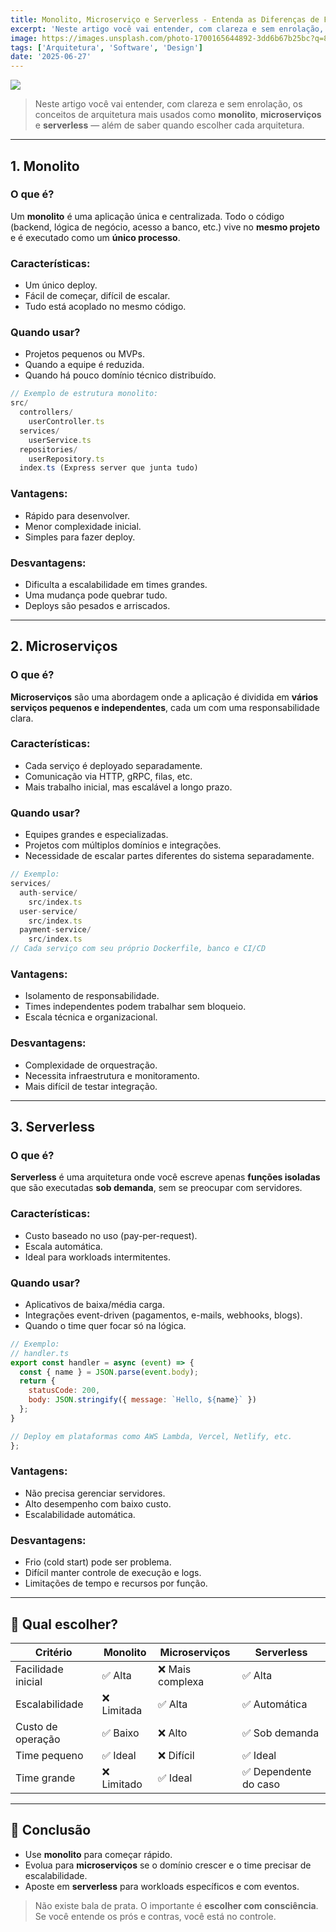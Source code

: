 ```yaml
---
title: Monolito, Microserviço e Serverless - Entenda as Diferenças de Forma Clara
excerpt: 'Neste artigo você vai entender, com clareza e sem enrolação, os conceitos de monolito, microserviços e serverless — além de saber quando escolher cada arquitetura.'
image: https://images.unsplash.com/photo-1700165644892-3dd6b67b25bc?q=80&w=1470&auto=format&fit=crop&ixlib=rb-4.1.0&ixid=M3wxMjA3fDB8MHxwaG90by1wYWdlfHx8fGVufDB8fHx8fA%3D%3D
tags: ['Arquitetura', 'Software', 'Design']
date: '2025-06-27'
---
```


![](https://images.unsplash.com/photo-1700165644892-3dd6b67b25bc?q=80&w=1470&auto=format&fit=crop&ixlib=rb-4.1.0&ixid=M3wxMjA3fDB8MHxwaG90by1wYWdlfHx8fGVufDB8fHx8fA%3D%3D)

> Neste artigo você vai entender, com clareza e sem enrolação, os conceitos de arquitetura mais usados como **monolito**, **microserviços** e **serverless** — além de saber quando escolher cada arquitetura.

---

## 1. Monolito

### O que é?

Um **monolito** é uma aplicação única e centralizada. Todo o código (backend, lógica de negócio, acesso a banco, etc.) vive no **mesmo projeto** e é executado como um **único processo**.

### Características:

* Um único deploy.
* Fácil de começar, difícil de escalar.
* Tudo está acoplado no mesmo código.

### Quando usar?

* Projetos pequenos ou MVPs.
* Quando a equipe é reduzida.
* Quando há pouco domínio técnico distribuído.

```javascript
// Exemplo de estrutura monolito:
src/
  controllers/
    userController.ts
  services/
    userService.ts
  repositories/
    userRepository.ts
  index.ts (Express server que junta tudo)
```

### Vantagens:

* Rápido para desenvolver.
* Menor complexidade inicial.
* Simples para fazer deploy.

### Desvantagens:

* Dificulta a escalabilidade em times grandes.
* Uma mudança pode quebrar tudo.
* Deploys são pesados e arriscados.

---

## 2. Microserviços

### O que é?

**Microserviços** são uma abordagem onde a aplicação é dividida em **vários serviços pequenos e independentes**, cada um com uma responsabilidade clara.

### Características:

* Cada serviço é deployado separadamente.
* Comunicação via HTTP, gRPC, filas, etc.
* Mais trabalho inicial, mas escalável a longo prazo.

### Quando usar?

* Equipes grandes e especializadas.
* Projetos com múltiplos domínios e integrações.
* Necessidade de escalar partes diferentes do sistema separadamente.

```javascript
// Exemplo:
services/
  auth-service/
    src/index.ts
  user-service/
    src/index.ts
  payment-service/
    src/index.ts
// Cada serviço com seu próprio Dockerfile, banco e CI/CD
```

### Vantagens:

* Isolamento de responsabilidade.
* Times independentes podem trabalhar sem bloqueio.
* Escala técnica e organizacional.

### Desvantagens:

* Complexidade de orquestração.
* Necessita infraestrutura e monitoramento.
* Mais difícil de testar integração.

---

## 3. Serverless

### O que é?

**Serverless** é uma arquitetura onde você escreve apenas **funções isoladas** que são executadas **sob demanda**, sem se preocupar com servidores.

### Características:

* Custo baseado no uso (pay-per-request).
* Escala automática.
* Ideal para workloads intermitentes.

### Quando usar?

* Aplicativos de baixa/média carga.
* Integrações event-driven (pagamentos, e-mails, webhooks, blogs).
* Quando o time quer focar só na lógica.

```javascript
// Exemplo:
// handler.ts
export const handler = async (event) => {
  const { name } = JSON.parse(event.body);
  return {
    statusCode: 200,
    body: JSON.stringify({ message: `Hello, ${name}` })
  };
}

// Deploy em plataformas como AWS Lambda, Vercel, Netlify, etc.
};
```

### Vantagens:

* Não precisa gerenciar servidores.
* Alto desempenho com baixo custo.
* Escalabilidade automática.

### Desvantagens:

* Frio (cold start) pode ser problema.
* Difícil manter controle de execução e logs.
* Limitações de tempo e recursos por função.

---

## 🤔 Qual escolher?

| Critério           | Monolito   | Microserviços   | Serverless           |
| ------------------ | ---------- | --------------- | -------------------- |
| Facilidade inicial | ✅ Alta     | ❌ Mais complexa | ✅ Alta               |
| Escalabilidade     | ❌ Limitada | ✅ Alta          | ✅ Automática         |
| Custo de operação  | ✅ Baixo    | ❌ Alto          | ✅ Sob demanda        |
| Time pequeno       | ✅ Ideal    | ❌ Difícil       | ✅ Ideal              |
| Time grande        | ❌ Limitado | ✅ Ideal         | ✅ Dependente do caso |

---

## 🌟 Conclusão

* Use **monolito** para começar rápido.
* Evolua para **microserviços** se o domínio crescer e o time precisar de escalabilidade.
* Aposte em **serverless** para workloads específicos e com eventos.

> Não existe bala de prata. O importante é **escolher com consciência**. Se você entende os prós e contras, você está no controle.

